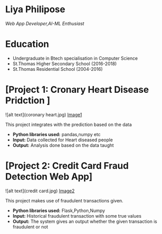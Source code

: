 # Liya Philipose
*Web App Developer,AI-ML Enthusiast*

# Education
* Undergraduate in Btech specialisation in Computer Science
* St.Thomas Higher Secondary School (2016-2018)
* St.Thomas Residential School (2004-2016)

# [Project 1: Cronary Heart Disease Pridction ]
![alt text](coronary heart.jpg)
 <a href="https://images.unsplash.com/photo-1527409335569-f0e5c91fa707?ixlib=rb-1.2.1&ixid=MnwxMjA3fDB8MHxjb2xsZWN0aW9uLXBhZ2V8NHw4ODM5OTgyfHxlbnwwfHx8fA%3D%3D&auto=format&fit=crop&w=500&q=60">Image1</a> 


This project integrates with the prediction based on the data 
* **Python libraries used:** pandas,numpy etc
* **Input:** Data collected for Heart diseased people
* **Output:** Analysis done based on the data taught

# [Project 2: Credit Card Fraud Detection Web App]
![alt text](credit card.jpg)
<a href="https://images.unsplash.com/photo-1563013544-824ae1b704d3?ixid=MnwxMjA3fDB8MHxzZWFyY2h8MXx8Y3JlZGl0JTIwY2FyZHxlbnwwfHwwfHw%3D&ixlib=rb-1.2.1&auto=format&fit=crop&w=500&q=60">Image2</a>


This project makes use of fraudulent transactions given.
* **Python libraries used:** Flask,Python,Numpy
* **Input:** Historical fraudulent transaction with some true values
* **Output:** The system gives an output whether the given transaction is fraudulent or not

